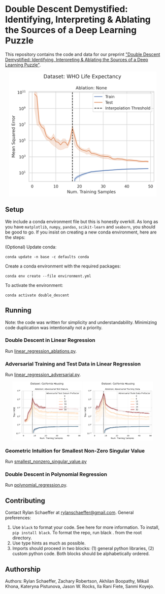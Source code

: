 # Double Descent Demystified: Identifying, Interpreting & Ablating the Sources of a Deep Learning Puzzle

This repository contains the code and data for our preprint
["Double Descent Demystified: Identifying, Interpreting \& Ablating the Sources of a Deep Learning Puzzle"](https://arxiv.org/abs/2303.14151).


<p align="middle">
  <img align="top" src="results/real_data_ablations/WHO%20Life%20Expectancy/unablated.png" width="95%" />
</p>


## Setup

We include a conda environment file but this is honestly overkill. As long as you have `matplotlib`,
`numpy`, `pandas`, `scikit-learn` and `seaborn`, you should be good to go. If you insist on creating
a new conda environment, here are the steps:

(Optional) Update conda:

`conda update -n base -c defaults conda`

Create a conda environment with the required packages:

`conda env create --file environment.yml`

To activate the environment:

`conda activate double_descent`

## Running

Note: the code was written for simplicity and understandability.
Minimizing code duplication was intentionally not a priority. 

### Double Descent in Linear Regression

Run [linear_regression_ablations.py](linear_regression_ablations.py).

### Adversarial Training and Test Data in Linear Regression

Run [linear_regression_adversarial.py](linear_regression_adversarial.py).

<p align="middle">
  <img align="top" src="results/real_data_adversarial/California%20Housing/adversarial_test_datum.pdf" width="45%" />
<img align="top" src="results/real_data_adversarial/California%20Housing/adversarial_train_data.pdf" width="45%" />
</p>

### Geometric Intuition for Smallest Non-Zero Singular Value

Run [smallest_nonzero_singular_value.py](smallest_nonzero_singular_value.py)

[](results/smallest_nonzero_singular_value/data_distribution_num_data=9.png)

### Double Descent in Polynomial Regression

Run [polynomial_regression.py](polynomial_regression.py).

## Contributing

Contact Rylan Schaeffer at rylanschaeffer@gmail.com. General preferences:

1. Use `black` to format your code. See here for more information. To install, `pip install black`. To format the repo, run black . from the root directory. 
2. Use type hints as much as possible. 
3. Imports should proceed in two blocks: (1) general python libraries, (2) custom python code. Both blocks should be alphabetically ordered.

## Authorship

Authors: Rylan Schaeffer, Zachary Robertson, Akhilan Boopathy, Mikail Khona, Kateryna Pistunova, Jason W. Rocks, Ila Rani Fiete, Sanmi Koyejo.